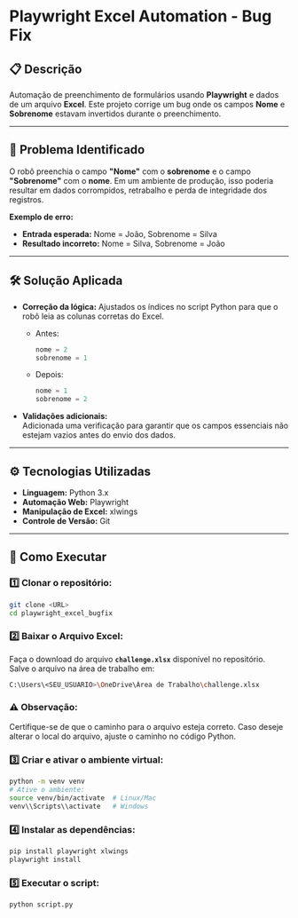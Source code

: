 # Playwright Excel Automation - Bug Fix

## 📋 Descrição
Automação de preenchimento de formulários usando **Playwright** e dados de um arquivo **Excel**. Este projeto corrige um bug onde os campos **Nome** e **Sobrenome** estavam invertidos durante o preenchimento.

---

## 🚨 Problema Identificado
O robô preenchia o campo **"Nome"** com o **sobrenome** e o campo **"Sobrenome"** com o **nome**. Em um ambiente de produção, isso poderia resultar em dados corrompidos, retrabalho e perda de integridade dos registros.

**Exemplo de erro:**
- **Entrada esperada:** Nome = João, Sobrenome = Silva  
- **Resultado incorreto:** Nome = Silva, Sobrenome = João

---

## 🛠️ Solução Aplicada
- **Correção da lógica:** Ajustados os índices no script Python para que o robô leia as colunas corretas do Excel.
  - Antes:
    ```python
    nome = 2
    sobrenome = 1
    ```
  - Depois:
    ```python
    nome = 1
    sobrenome = 2
    ```

- **Validações adicionais:**  
  Adicionada uma verificação para garantir que os campos essenciais não estejam vazios antes do envio dos dados.

---

## ⚙️ Tecnologias Utilizadas
- **Linguagem:** Python 3.x  
- **Automação Web:** Playwright  
- **Manipulação de Excel:** xlwings  
- **Controle de Versão:** Git  

---

## 🚀 Como Executar

### 1️⃣ **Clonar o repositório:**
```bash
git clone <URL>
cd playwright_excel_bugfix
```

### 2️⃣ **Baixar o Arquivo Excel:**
Faça o download do arquivo **`challenge.xlsx`** disponível no repositório.  
Salve o arquivo na área de trabalho em:  
```bash
C:\Users\<SEU_USUARIO>\OneDrive\Área de Trabalho\challenge.xlsx
```

### ⚠️ Observação:
Certifique-se de que o caminho para o arquivo esteja correto. Caso deseje alterar o local do arquivo, ajuste o caminho no código Python.

### 3️⃣ **Criar e ativar o ambiente virtual:**
```bash
python -m venv venv
# Ative o ambiente:
source venv/bin/activate  # Linux/Mac
venv\\Scripts\\activate   # Windows
```

### 4️⃣ **Instalar as dependências:**
```bash
pip install playwright xlwings
playwright install
```

### 5️⃣ **Executar o script:**
```bash
python script.py
```